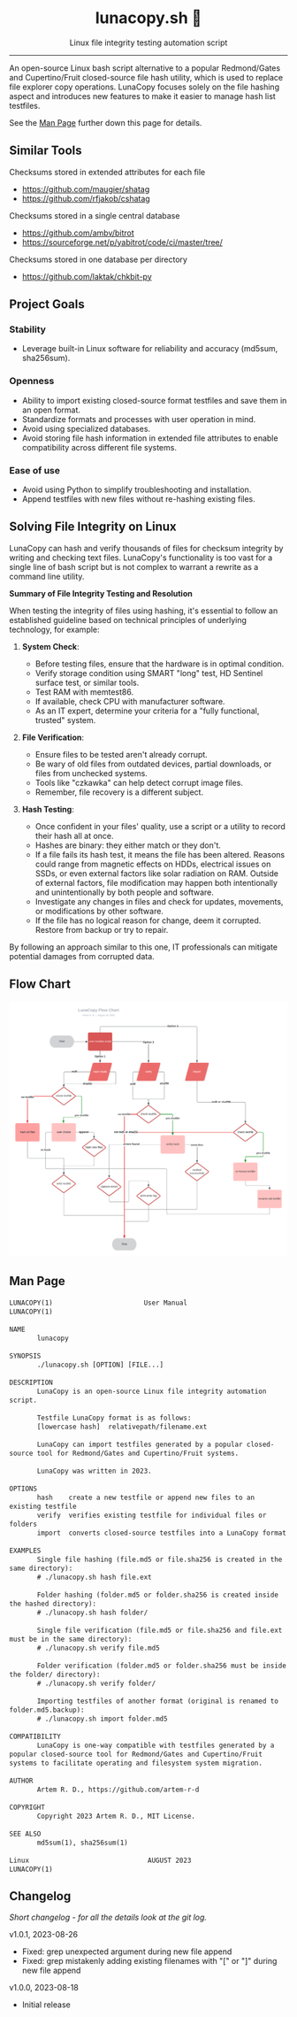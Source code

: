 <div align="center">
<h1>lunacopy.sh 🌙</h1>

<p>Linux file integrity testing automation script</p>
</div>

---

An open-source Linux bash script alternative to a popular Redmond/Gates and Cupertino/Fruit closed-source file hash utility, which is used to replace file explorer copy operations. LunaCopy focuses solely on the file hashing aspect and introduces new features to make it easier to manage hash list testfiles.

See the [Man Page](#man-page) further down this page for details.

Similar Tools
-------------

Checksums stored in extended attributes for each file
* https://github.com/maugier/shatag
* https://github.com/rfjakob/cshatag

Checksums stored in a single central database
* https://github.com/ambv/bitrot
* https://sourceforge.net/p/yabitrot/code/ci/master/tree/

Checksums stored in one database per directory
* https://github.com/laktak/chkbit-py

Project Goals
----------------
### Stability
* Leverage built-in Linux software for reliability and accuracy (md5sum, sha256sum).
### Openness
* Ability to import existing closed-source format testfiles and save them in an open format.
* Standardize formats and processes with user operation in mind.
* Avoid using specialized databases.
* Avoid storing file hash information in extended file attributes to enable compatibility across different file systems.
### Ease of use
* Avoid using Python to simplify troubleshooting and installation. 
* Append testfiles with new files without re-hashing existing files.

Solving File Integrity on Linux
-------------
LunaCopy can hash and verify thousands of files for checksum integrity by writing and checking text files. LunaCopy's functionality is too vast for a single line of bash script but is not complex to warrant a rewrite as a command line utility. 

**Summary of File Integrity Testing and Resolution**

When testing the integrity of files using hashing, it's essential to follow an established guideline based on technical principles of underlying technology, for example:

1. **System Check**: 
    - Before testing files, ensure that the hardware is in optimal condition.
    - Verify storage condition using SMART "long" test, HD Sentinel surface test, or similar tools. 
    - Test RAM with memtest86.
    - If available, check CPU with manufacturer software. 
    - As an IT expert, determine your criteria for a "fully functional, trusted" system.

2. **File Verification**: 
    - Ensure files to be tested aren't already corrupt. 
    - Be wary of old files from outdated devices, partial downloads, or files from unchecked systems. 
    - Tools like "czkawka" can help detect corrupt image files. 
    - Remember, file recovery is a different subject.

3. **Hash Testing**: 
    - Once confident in your files' quality, use a script or a utility to record their hash all at once.
    - Hashes are binary: they either match or they don't. 
    - If a file fails its hash test, it means the file has been altered. Reasons could range from magnetic effects on HDDs, electrical issues on SSDs, or even external factors like solar radiation on RAM. Outside of external factors, file modification may happen both intentionally and unintentionally by both people and software.
    - Investigate any changes in files and check for updates, movements, or modifications by other software. 
    - If the file has no logical reason for change, deem it corrupted. Restore from backup or try to repair.

By following an approach similar to this one, IT professionals can mitigate potential damages from corrupted data.

Flow Chart
--------
![Flow Chart](https://raw.githubusercontent.com/artem-r-d/lunacopy/main/flow-chart.png)

Man Page
--------

```
LUNACOPY(1)                       User Manual                       LUNACOPY(1)

NAME
       lunacopy

SYNOPSIS
       ./lunacopy.sh [OPTION] [FILE...]

DESCRIPTION
       LunaCopy is an open-source Linux file integrity automation script.

       Testfile LunaCopy format is as follows:
       [lowercase hash]  relativepath/filename.ext

       LunaCopy can import testfiles generated by a popular closed-source tool for Redmond/Gates and Cupertino/Fruit systems.

       LunaCopy was written in 2023.

OPTIONS
       hash    create a new testfile or append new files to an existing testfile
       verify  verifies existing testfile for individual files or folders
       import  converts closed-source testfiles into a LunaCopy format

EXAMPLES
       Single file hashing (file.md5 or file.sha256 is created in the same directory):
       # ./lunacopy.sh hash file.ext

       Folder hashing (folder.md5 or folder.sha256 is created inside the hashed directory):
       # ./lunacopy.sh hash folder/
       
       Single file verification (file.md5 or file.sha256 and file.ext must be in the same directory):
       # ./lunacopy.sh verify file.md5

       Folder verification (folder.md5 or folder.sha256 must be inside the folder/ directory):
       # ./lunacopy.sh verify folder/

       Importing testfiles of another format (original is renamed to folder.md5.backup):
       # ./lunacopy.sh import folder.md5

COMPATIBILITY
       LunaCopy is one-way compatible with testfiles generated by a popular closed-source tool for Redmond/Gates and Cupertino/Fruit systems to facilitate operating and filesystem system migration.

AUTHOR
       Artem R. D., https://github.com/artem-r-d

COPYRIGHT
       Copyright 2023 Artem R. D., MIT License.

SEE ALSO
       md5sum(1), sha256sum(1)

Linux                              AUGUST 2023                         LUNACOPY(1)
```
Changelog
---------

*Short changelog - for all the details look at the git log.*

v1.0.1, 2023-08-26
* Fixed: grep unexpected argument during new file append
* Fixed: grep mistakenly adding existing filenames with "[" or "]" during new file append
  
v1.0.0, 2023-08-18
* Initial release
